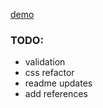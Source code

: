 [demo](./demo/formDemo.gif)

### TODO:

- validation
- css refactor
- readme updates
- add references
